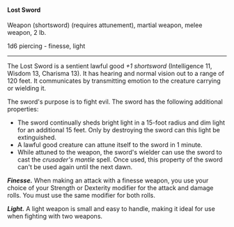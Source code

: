#### Lost Sword

Weapon (shortsword) (requires attunement), martial weapon, melee weapon, 2 lb.

1d6 piercing  - finesse, light

---

The Lost Sword is a sentient lawful good *+1 shortsword* (Intelligence 11, Wisdom 13, Charisma 13). It has hearing and normal vision out to a range of 120 feet. It communicates by transmitting emotion to the creature carrying or wielding it.

The sword's purpose is to fight evil. The sword has the following additional properties:

- The sword continually sheds bright light in a 15-foot radius and dim light for an additional 15 feet. Only by destroying the sword can this light be extinguished.
- A lawful good creature can attune itself to the sword in 1 minute.
- While attuned to the weapon, the sword's wielder can use the sword to cast the *crusader's mantle* spell. Once used, this property of the sword can't be used again until the next dawn.

***Finesse.*** When making an attack with a finesse weapon, you use your choice of your Strength or Dexterity modifier for the attack and damage rolls. You must use the same modifier for both rolls.

***Light.*** A light weapon is small and easy to handle, making it ideal for use when fighting with two weapons.